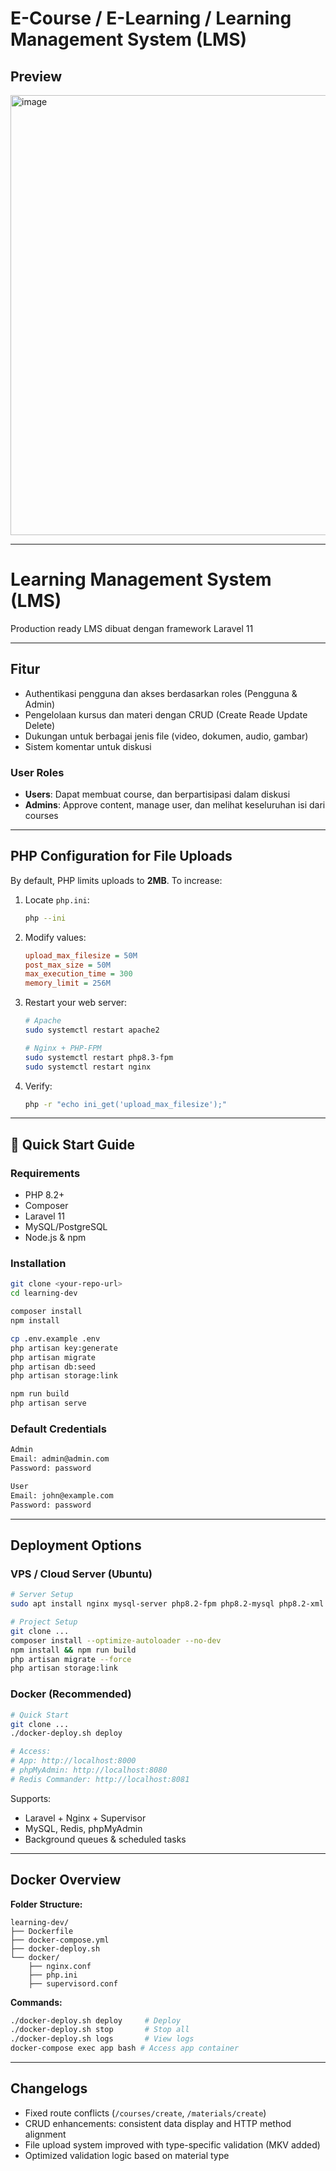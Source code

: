 # E-Course / E-Learning / Learning Management System (LMS)

## Preview
<img width="1278" height="704" alt="image" src="https://github.com/user-attachments/assets/a1c2ac90-e4e4-40d6-9b4c-fd8abd2bea41" />


---

# Learning Management System (LMS)

Production ready LMS dibuat dengan framework Laravel 11

---

## Fitur

* Authentikasi pengguna dan akses berdasarkan roles (Pengguna & Admin)
* Pengelolaan kursus dan materi dengan CRUD (Create Reade Update Delete)
* Dukungan untuk berbagai jenis file (video, dokumen, audio, gambar)
* Sistem komentar untuk diskusi

### User Roles

* **Users**: Dapat membuat course, dan berpartisipasi dalam diskusi 
* **Admins**: Approve content, manage user, dan melihat keseluruhan isi dari courses

---

## PHP Configuration for File Uploads

By default, PHP limits uploads to **2MB**. To increase:

1. Locate `php.ini`:

   ```bash
   php --ini
   ```

2. Modify values:

   ```ini
   upload_max_filesize = 50M
   post_max_size = 50M
   max_execution_time = 300
   memory_limit = 256M
   ```

3. Restart your web server:

   ```bash
   # Apache
   sudo systemctl restart apache2

   # Nginx + PHP-FPM
   sudo systemctl restart php8.3-fpm
   sudo systemctl restart nginx
   ```

4. Verify:

   ```bash
   php -r "echo ini_get('upload_max_filesize');"
   ```

---

## 🚀 Quick Start Guide

### Requirements

* PHP 8.2+
* Composer
* Laravel 11
* MySQL/PostgreSQL
* Node.js & npm

### Installation

```bash
git clone <your-repo-url>
cd learning-dev

composer install
npm install

cp .env.example .env
php artisan key:generate
php artisan migrate
php artisan db:seed
php artisan storage:link

npm run build
php artisan serve
```

### Default Credentials

```bash
Admin
Email: admin@admin.com
Password: password

User
Email: john@example.com
Password: password
```

---


## Deployment Options

###  VPS / Cloud Server (Ubuntu)

```bash
# Server Setup
sudo apt install nginx mysql-server php8.2-fpm php8.2-mysql php8.2-xml php8.2-zip php8.2-curl php8.2-mbstring -y

# Project Setup
git clone ...
composer install --optimize-autoloader --no-dev
npm install && npm run build
php artisan migrate --force
php artisan storage:link
```

### Docker (Recommended)

```bash
# Quick Start
git clone ...
./docker-deploy.sh deploy

# Access:
# App: http://localhost:8000
# phpMyAdmin: http://localhost:8080
# Redis Commander: http://localhost:8081
```

Supports:

* Laravel + Nginx + Supervisor
* MySQL, Redis, phpMyAdmin
* Background queues & scheduled tasks

---

## Docker Overview

**Folder Structure:**

```
learning-dev/
├── Dockerfile
├── docker-compose.yml
├── docker-deploy.sh
└── docker/
    ├── nginx.conf
    ├── php.ini
    ├── supervisord.conf
```

**Commands:**

```bash
./docker-deploy.sh deploy     # Deploy
./docker-deploy.sh stop       # Stop all
./docker-deploy.sh logs       # View logs
docker-compose exec app bash # Access app container
```

---

## Changelogs

* Fixed route conflicts (`/courses/create`, `/materials/create`)
* CRUD enhancements: consistent data display and HTTP method alignment
* File upload system improved with type-specific validation (MKV added)
* Optimized validation logic based on material type
